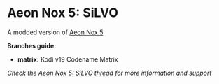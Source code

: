 # Aeon Nox 5: SiLVO
A modded version of [Aeon Nox 5](http://forum.kodi.tv/showthread.php?tid=183504)

**Branches guide:**
 - **matrix:** Kodi v19 Codename Matrix

*Check the [Aeon Nox 5: SiLVO thread](http://forum.kodi.tv/showthread.php?tid=210069) for more information and support*
